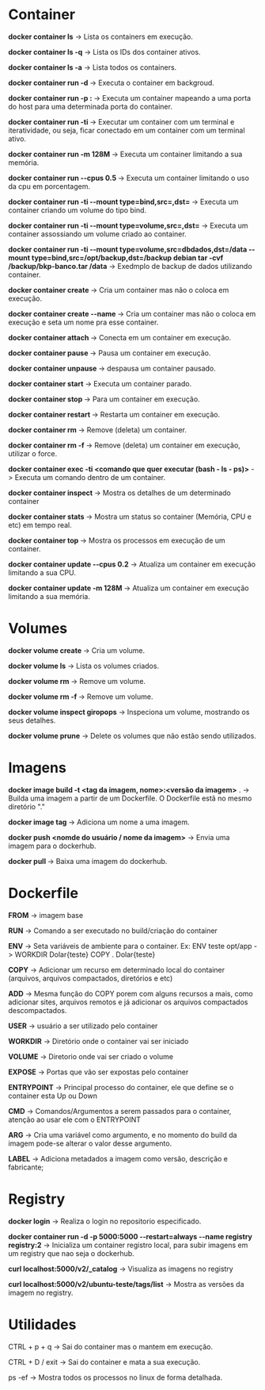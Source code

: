 # Container

**docker container ls** -> Lista os containers em execução.

**docker container ls -q** -> Lista os IDs dos container ativos.

**docker container ls -a** -> Lista todos os containers.

**docker container run -d <nome da imagem>** -> Executa o container em backgroud.

**docker container run -p <porta do host>:<porta do container> <nome da imagem>** -> Executa um container mapeando a uma porta do host para uma determinada porta do container.

**docker container run -ti <nome da imagem>** -> Executar um container com um terminal e iteratividade, ou seja, ficar conectado em um container com um terminal ativo.

**docker container run -m 128M <nome da imagem>** -> Executa um container limitando a sua memória.

**docker container run --cpus 0.5 <nome da imagem>** -> Executa um container limitando o uso da cpu em porcentagem.

**docker container run -ti --mount type=bind,src=<caminho do diretorio existente no host>,dst=<caminho do diretorio no container> <nome da imagem>** -> Executa um container criando um volume do tipo bind.

**docker container run -ti --mount type=volume,src=<nome do volume>,dst=<caminho do diretorio no container> <nome da imagem>** -> Executa um container assossiando um volume criado ao container.

**docker container run -ti --mount type=volume,src=dbdados,dst=/data --mount type=bind,src=/opt/backup,dst=/backup debian tar -cvf /backup/bkp-banco.tar /data** -> Exedmplo de backup de dados utilizando container.

**docker container create <nome da imagem>** -> Cria um container mas não o coloca em execução.

**docker container create --name <nome do container> <nome da imagem>** -> Cria um container mas não o coloca em execução e seta um nome pra esse container.

**docker container attach <id do container>** -> Conecta em um container em execução.

**docker container pause <id do container>** -> Pausa um container em execução.

**docker container unpause <id do container>** -> despausa um container pausado.

**docker container start <id do container>** -> Executa um container parado.

**docker container stop <id do container>** -> Para um container em execução.

**docker container restart <id do container>** -> Restarta um container em execução.

**docker container rm <id do container>** -> Remove (deleta) um container.

**docker container rm -f <id do container>** -> Remove (deleta) um container em execução, utilizar o force.

**docker container exec -ti <id do container> <comando que quer executar (bash - ls - ps)>** -> Executa um comando dentro de um container.

**docker container inspect <id do container>** -> Mostra os detalhes de um determinado container

**docker container stats <id do container>** -> Mostra um status so container (Memória, CPU e etc) em tempo real.

**docker container top <id do container>** -> Mostra os processos em execução de um container.

**docker container update --cpus 0.2** -> Atualiza um container em execução limitando a sua CPU.

**docker container update -m 128M <nome da imagem>** ->  Atualiza um container em execução limitando a sua memória.

# Volumes

**docker volume create <nome do volume>** -> Cria um volume.

**docker volume ls** -> Lista os volumes criados.

**docker volume rm <nome do volume>** -> Remove um volume.

**docker volume rm -f <nome do volume>** -> Remove um volume.

**docker volume inspect giropops** -> Inspeciona um volume, mostrando os seus detalhes.

**docker volume prune** -> Delete os volumes que não estão sendo utilizados.

# Imagens

**docker image build -t <tag da imagem, nome>:<versão da imagem>** . -> Builda uma imagem a partir de um Dockerfile. O Dockerfile estã no mesmo diretório "."

**docker image tag <id da imagem> <nome da imagem>** -> Adiciona um nome a uma imagem.

**docker push <nomde do usuário / nome da imagem>** -> Envia uma imagem para o dockerhub.

**docker pull <nome da imagem>** -> Baixa uma imagem do dockerhub.

# Dockerfile

**FROM** -> imagem base

**RUN** -> Comando a ser executado no build/criação do container

**ENV** -> Seta variáveis de ambiente para o container. Ex: ENV teste opt/app -> WORKDIR Dolar{teste} COPY . Dolar{teste}

**COPY** -> Adicionar um recurso em determinado local do container (arquivos, arquivos compactados, diretórios e etc)

**ADD** -> Mesma função do COPY porem com alguns recursos a mais, como adicionar sites, arquivos remotos e já adicionar os arquivos compactados descompactados.

**USER** -> usuário a ser utilizado pelo container

**WORKDIR** -> Diretório onde o container vai ser iniciado

**VOLUME** -> Diretorio onde vai ser criado o volume

**EXPOSE** -> Portas que vão ser expostas pelo container

**ENTRYPOINT** -> Principal processo do container, ele que define se o container esta Up ou Down

**CMD** -> Comandos/Argumentos a serem passados para o container, atenção ao usar ele com o ENTRYPOINT

**ARG** -> Cria uma variável como argumento, e no momento do build da imagem pode-se alterar o valor desse argumento.
  
**LABEL** -> Adiciona metadados a imagem como versão, descrição e fabricante;

# Registry

**docker login** -> Realiza o login no repositorio especificado.

**docker container run -d -p 5000:5000 --restart=always --name registry registry:2** -> Inicializa um container registro local, para subir imagens em um registry que nao seja o dockerhub.

**curl localhost:5000/v2/_catalog** -> Visualiza as imagens no registry

**curl localhost:5000/v2/ubuntu-teste/tags/list** -> Mostra as versões da imagem no registry.

# Utilidades

CTRL + p + q -> Sai do container mas o mantem em execução.

CTRL + D / exit -> Sai do container e mata a sua execução.

ps -ef -> Mostra todos os processos no linux de forma detalhada.
